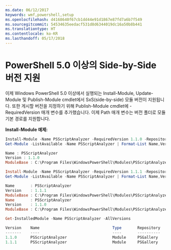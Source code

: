 ```yaml
---
ms.date: 06/12/2017
keywords: wmf,powershell,setup
ms.openlocfilehash: d4168640f67cb1dd44e91d1867e87fd7a6b7f549
ms.sourcegitcommit: 54534635eedacf531d8d6344019dc16a50b8b441
ms.translationtype: HT
ms.contentlocale: ko-KR
ms.lasthandoff: 05/17/2018
---
```

# <a name="side-by-side-version-support-on-powershell-50-or-newer"></a>PowerShell 5.0 이상의 Side-by-Side 버전 지원

이제 Windows PowerShell 5.0 이상에서 실행되는 Install-Module, Update-Module 및 Publish-Module cmdlet에서 SxS(side-by-side) 모듈 버전이 지원됩니다.
또한 게시할 버전을 지정하기 위해 Publish-Module cmdlet에 -RequiredVersion 매개 변수를 추가했습니다. 이제 Path 매개 변수는 버전 폴더로 모듈 기본 경로를 지원합니다.

**Install-Module 예제:**
```powershell
Install-Module -Name PSScriptAnalyzer -RequiredVersion 1.1.0 -Repository PSGallery
Get-Module -ListAvailable -Name PSScriptAnalyzer | Format-List Name,Version,ModuleBase

Name : PSScriptAnalyzer
Version : 1.1.0
ModuleBase : C:\Program Files\WindowsPowerShell\Modules\PSScriptAnalyzer\1.1.0

Install-Module -Name PSScriptAnalyzer -RequiredVersion 1.1.1 -Repository PSGallery
Get-Module -ListAvailable -Name PSScriptAnalyzer | Format-List Name,Version,ModuleBase

Name       : PSScriptAnalyzer
Version    : 1.1.1
ModuleBase : C:\Program Files\WindowsPowerShell\Modules\PSScriptAnalyzer\1.1.1
Name       : PSScriptAnalyzer
Version    : 1.1.0
ModuleBase : C:\Program Files\WindowsPowerShell\Modules\PSScriptAnalyzer\1.1.0

Get-InstalledModule -Name PSScriptAnalyzer -AllVersions

Version    Name                                Type       Repository           Description
-------    ----                                ----       ----------           -----------
1.1.0      PSScriptAnalyzer                    Module     PSGallery            PSScriptAnalyzer provides script analysis...
1.1.1      PSScriptAnalyzer                    Module     PSGallery            PSScriptAnalyzer provides script analysis...
```
